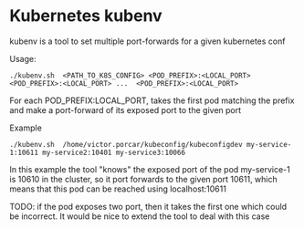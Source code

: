 # Kubernetes kubenv

kubenv is a tool to set multiple port-forwards for a given kubernetes conf


Usage:

```
./kubenv.sh  <PATH_TO_K8S_CONFIG> <POD_PREFIX>:<LOCAL_PORT> <POD_PREFIX>:<LOCAL_PORT> ...  <POD_PREFIX>:<LOCAL_PORT>
```

For each POD_PREFIX:LOCAL_PORT, takes the first pod matching the prefix and make a port-forward of its exposed port to the given port


Example

```
./kubenv.sh  /home/victor.porcar/kubeconfig/kubeconfigdev my-service-1:10611 my-service2:10401 my-service3:10066
```


In this example the tool "knows" the exposed port of the  pod  my-service-1 is 10610 in the cluster, so it port forwards to the given port 10611, which means that this pod can be reached using localhost:10611

TODO: if the pod exposes two port, then it takes the first one which could be incorrect. It would be nice to extend the tool to deal with this case
